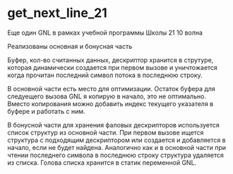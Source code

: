 # get_next_line_21
Еще один GNL в рамках учебной программы Школы 21 10 волна

Реализованы основная и бонусная часть

Буфер, кол-во считанных данных, дескриптор хранится в струтуре, которая динамически создается
при первом вызове и уничтожается когда прочитан последний символ потока в последнюю строку.

В основной части есть место для оптимизации. Остаток буфера для следуещего вызова GNL
я копирую в начало, это не оптимально. Вместо копирования можно добавить индекс 
текущего указателя в буфере и работать с ним.

В бонусной части для хранения фаловых дескрипторов используется список структур из основной части.
При первом вызове ищется структура с подходящим дескриптором или создается и добавляется в начало,
если не будет найдена. Аналогично как и в основной части при чтении последнего символа в последнюю 
строку структура удаляется из списка. Голова списка хранится в статик переменной GNL.
